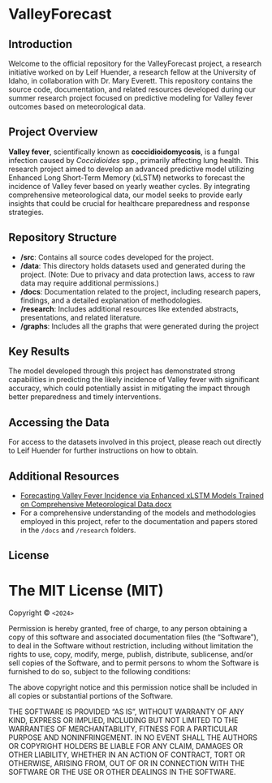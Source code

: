 # ValleyForecast

## Introduction
Welcome to the official repository for the ValleyForecast project, a  research initiative worked on by Leif Huender, a research fellow at the University of Idaho, in collaboration with Dr. Mary Everett. This repository contains the source code, documentation, and related resources developed during our summer research project focused on predictive modeling for Valley fever outcomes based on meteorological data.

## Project Overview
**Valley fever**, scientifically known as **coccidioidomycosis**, is a fungal infection caused by *Coccidioides* spp., primarily affecting lung health. This research project aimed to develop an advanced predictive model utilizing Enhanced Long Short-Term Memory (xLSTM) networks to forecast the incidence of Valley fever based on yearly weather cycles. By integrating comprehensive meteorological data, our model seeks to provide early insights that could be crucial for healthcare preparedness and response strategies.

## Repository Structure
- **/src**: Contains all source codes developed for the project.
- **/data**: This directory holds datasets used and generated during the project. (Note: Due to privacy and data protection laws, access to raw data may require additional permissions.)
- **/docs**: Documentation related to the project, including research papers, findings, and a detailed explanation of methodologies.
- **/research**: Includes additional resources like extended abstracts, presentations, and related literature.
- **/graphs**: Includes all the graphs that were generated during the project

## Key Results
The model developed through this project has demonstrated strong capabilities in predicting the likely incidence of Valley fever with significant accuracy, which could potentially assist in mitigating the impact through better preparedness and timely interventions.

## Accessing the Data
For access to the datasets involved in this project, please reach out directly to Leif Huender for further instructions on how to obtain.

## Additional Resources
- [Forecasting Valley Fever Incidence via Enhanced xLSTM Models Trained on Comprehensive Meteorological Data.docx](<research/Forecasting Valley Fever Incidence via Enhanced xLSTM Models Trained on Comprehensive Meteorological Data.docx>)
- For a comprehensive understanding of the models and methodologies employed in this project, refer to the documentation and papers stored in the `/docs` and `/research` folders.


## License

The MIT License (MIT)
=====================

Copyright © `<2024>` 

Permission is hereby granted, free of charge, to any person
obtaining a copy of this software and associated documentation
files (the “Software”), to deal in the Software without
restriction, including without limitation the rights to use,
copy, modify, merge, publish, distribute, sublicense, and/or sell
copies of the Software, and to permit persons to whom the
Software is furnished to do so, subject to the following
conditions:

The above copyright notice and this permission notice shall be
included in all copies or substantial portions of the Software.

THE SOFTWARE IS PROVIDED “AS IS”, WITHOUT WARRANTY OF ANY KIND,
EXPRESS OR IMPLIED, INCLUDING BUT NOT LIMITED TO THE WARRANTIES
OF MERCHANTABILITY, FITNESS FOR A PARTICULAR PURPOSE AND
NONINFRINGEMENT. IN NO EVENT SHALL THE AUTHORS OR COPYRIGHT
HOLDERS BE LIABLE FOR ANY CLAIM, DAMAGES OR OTHER LIABILITY,
WHETHER IN AN ACTION OF CONTRACT, TORT OR OTHERWISE, ARISING
FROM, OUT OF OR IN CONNECTION WITH THE SOFTWARE OR THE USE OR
OTHER DEALINGS IN THE SOFTWARE.

